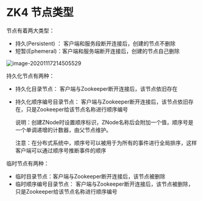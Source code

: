 # ZK4 节点类型

节点有着两大类型：

- 持久(Persistent) ： 客户端和服务段断开连接后，创建的节点不删除
- 短暂(Ephemeral)：客户端和服务端断开连接后，创建的节点自己删除

![image-20201117214505529](C:\Users\Auraros\AppData\Roaming\Typora\typora-user-images\image-20201117214505529.png)

持久化节点有两种：

- 持久化目录节点： 客户端与Zookeeper断开连接后，该节点依旧存在

- 持久化顺序编号目录节点： 客户端与Zookeeper断开连接后，该节点依旧存在，只是Zookeeper给该节点名称进行顺序编号

  说明：创建ZNode时设置顺序标识，ZNode名称后会附加一个值，顺序号是一个单调递增的计数器，由父节点维护。

  注意：在分布式系统中，顺序号可以被用于为所有的事件进行全局排序，这样客户端可以通过顺序号推断事件的顺序



临时节点有两种：

- 临时目录节点：客户端与Zookeeper断开连接后，该节点被删除
- 临时顺序编号目录节点： 客户端与Zookeeper断开连接后，该节点被删除，只是Zookeeper给该节点名称进行顺序编号